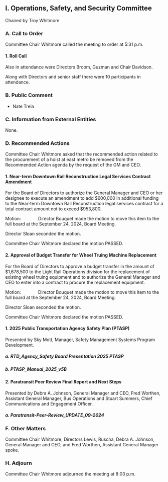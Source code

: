 ## I. Operations, Safety, and Security Committee

Chaired by Troy Whitmore

### A. Call to Order

Committee Chair Whitmore called the meeting to order at 5:31 p.m.

#### 1. Roll Call

Also in attendance were Directors Broom, Guzman and Chair Davidson.

Along with Directors and senior staff there were 10 participants in attendance.

### B. Public Comment

- Nate Trela

### C. Information from External Entities

None.

### D. Recommended Actions

Committee Chair Whitmore asked that the recommended action related to the procurement of a hoist at east metro be removed from the Recommended Action agenda by the request of the GM and CEO.

#### 1. Near-term Downtown Rail Reconstruction Legal Services Contract Amendment

For the Board of Directors to authorize the General Manager and CEO or her designee to execute an amendment to add $600,000 in additional funding to the Near-term Downtown Rail Reconstruction legal services contract for a total contract amount not to exceed $953,800.

Motion:              Director Bouquet made the motion to move this item to the full board at the September 24, 2024, Board Meeting.

Director Sloan seconded the motion.

Committee Chair Whitmore declared the motion PASSED.

#### 2. Approval of Budget Transfer for Wheel Truing Machine Replacement

For the Board of Directors to approve a budget transfer in the amount of $1,678,500 to the Light Rail Operations division for the replacement of existing wheel truing equipment and to authorize the General Manager and CEO to enter into a contract to procure the replacement equipment.

Motion:              Director Bouquet made the motion to move this item to the full board at the September 24, 2024, Board Meeting.

Director Sloan seconded the motion.

Committee Chair Whitmore declared the motion PASSED.

#### 1. 2025 Public Transportation Agency Safety Plan (PTASP)

Presented by Sky Mott, Manager, Safety Management Systems Program Development.

##### a. RTD_Agency_Safety Board Presentation 2025 PTASP

##### b. PTASP_Manual_2025_v5B

#### 2. Paratransit Peer Review Final Report and Next Steps

Presented by Debra A. Johnson, General Manager and CEO, Fred Worthen, Assistant General Manager, Bus Operations and Stuart Summers, Chief Communications and Engagement Officer.

##### a. Paratransit-Peer-Review_UPDATE_09-2024

### F. Other Matters

Committee Chair Whitmore, Directors Lewis, Ruscha, Debra A. Johnson, General Manager and CEO, and Fred Worthen, Assistant General Manager spoke.

### H. Adjourn

Committee Chair Whitmore adjourned the meeting at 8:03 p.m.
